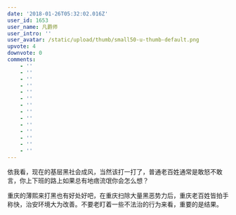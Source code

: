 ```yaml
---
date: '2018-01-26T05:32:02.016Z'
user_id: 1653
user_name: 凡爵师
user_intro: ''
user_avatar: /static/upload/thumb/small50-u-thumb-default.png
upvote: 4
downvote: 0
comments:
    - ''
    - ''
    - ''
    - ''
    - ''
    - ''
    - ''
    - ''
    - ''
    - ''
    - ''
    - ''
    - ''
    - ''
---
```


依我看，现在的基层黑社会成风，当然该打一打了，普通老百姓通常是敢怒不敢言，你上下班的路上如果总有地痞流氓你会怎么想？

重庆的薄熙来打黑也有好处好吧，在重庆扫除大量黑恶势力后，重庆老百姓皆拍手称快，治安环境大为改善。不要老盯着一些不法治的行为来看，重要的是结果。
